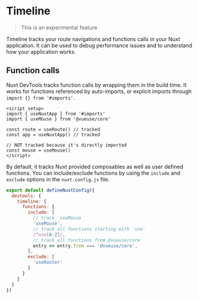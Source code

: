 # Timeline

<blockquote text-orange bg-orange:10 py1>
This is an experimental feature
</blockquote>

Timeline tracks your route navigations and functions calls in your Nuxt application. It can be used to debug performance issues and to understand how your application works.

## Function calls

Nuxt DevTools tracks function calls by wrapping them in the build time. It works for functions referenced by auto-imports, or explicit imports through `import {} from '#imports'`.

```vue
<script setup>
import { useNuxtApp } from '#imports'
import { useMouse } from '@vueuse/core'

const route = useRoute() // tracked
const app = useNuxtApp() // tracked

// NOT tracked because it's directly imported
const mouse = useMouse()
</script>
```

By default, it tracks Nuxt provided composables as well as user defined functions. You can include/exclude functions by using the `include` and `exclude` options in the `nuxt.config.js` file.

```js
export default defineNuxtConfig({
  devtools: {
    timeline: {
      functions: {
        include: [
          // track `useMouse`
          'useMouse',
          // track all functions starting with `use`
          /^use[A-Z]/,
          // track all functions from @vueuse/core
          entry => entry.from === '@vueuse/core',
        ],
        exclude: [
          'useRouter'
        ]
      }
    }
  }
})
```
